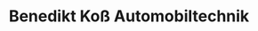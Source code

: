 ---
title: "Benedikt Koß Automobiltechnik"
url: /grossheirath/benedikt-koss-automobiltechnik/
shop: Autowerkstatt
---